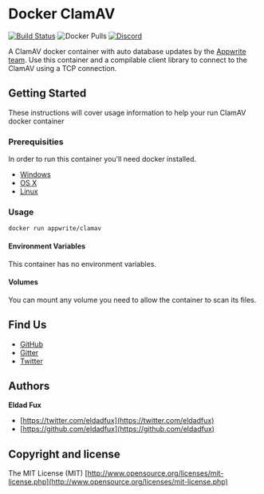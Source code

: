 # Docker ClamAV

[![Build Status](https://travis-ci.org/appwrite/php-clamav.svg?branch=master)](https://travis-ci.org/appwrite/php-clamav)
![Docker Pulls](https://img.shields.io/docker/pulls/appwrite/clamav.svg)
[![Discord](https://img.shields.io/discord/564160730845151244)](https://discord.gg/GSeTUeA)

A ClamAV docker container with auto database updates by the [Appwrite team](https://github.com/appwrite). Use this container and a compilable client library to connect to the ClamAV using a TCP connection.

## Getting Started

These instructions will cover usage information to help your run ClamAV docker container 

### Prerequisities

In order to run this container you'll need docker installed.

* [Windows](https://docs.docker.com/windows/started)
* [OS X](https://docs.docker.com/mac/started/)
* [Linux](https://docs.docker.com/linux/started/)

### Usage

```shell
docker run appwrite/clamav
```

#### Environment Variables

This container has no environment variables. 

#### Volumes

You can mount any volume you need to allow the container to scan its files. 

## Find Us

* [GitHub](https://github.com/appwrite)
* [Gitter](https://gitter.im/utopia-php/community?utm_source=share-link&utm_medium=link&utm_campaign=share-link)
* [Twitter](https://twitter.com/appwrite_io)

## Authors

**Eldad Fux**

+ [https://twitter.com/eldadfux](https://twitter.com/eldadfux)
+ [https://github.com/eldadfux](https://github.com/eldadfux)

## Copyright and license

The MIT License (MIT) [http://www.opensource.org/licenses/mit-license.php](http://www.opensource.org/licenses/mit-license.php)
